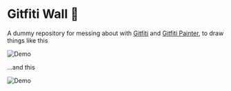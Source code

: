 # Gitfiti Wall 🎨

A dummy repository for messing about with [Gitfiti](https://github.com/gelstudios/gitfiti) and [Gitfiti Painter](https://codepen.io/sebdeckers/pen/vOXeKV), to draw things like this

![Demo](smiley.jpeg)

...and this

![Demo](stripes.jpeg)



